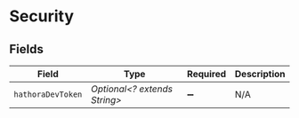 # Security


## Fields

| Field                        | Type                         | Required                     | Description                  |
| ---------------------------- | ---------------------------- | ---------------------------- | ---------------------------- |
| `hathoraDevToken`            | *Optional<? extends String>* | :heavy_minus_sign:           | N/A                          |